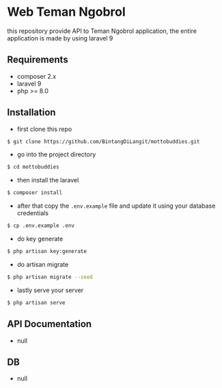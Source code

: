 # Web Teman Ngobrol

this repository provide API to Teman Ngobrol application, the entire application is made by using laravel 9

## Requirements

-   composer 2.x
-   laravel 9
-   php >= 8.0

## Installation

-   first clone this repo

```bash
$ git clone https://github.com/BintangDiLangit/mottobuddies.git
```

-   go into the project directory

```bash
$ cd mottobuddies
```

-   then install the laravel

```bash
$ composer install
```

-   after that copy the `.env.example` file and update it using your database credentials

```bash
$ cp .env.example .env
```

-   do key generate

```bash
$ php artisan key:generate
```

-   do artisan migrate

```bash
$ php artisan migrate --seed
```

-   lastly serve your server

```bash
$ php artisan serve
```

## API Documentation

-   null

## DB

-   null

